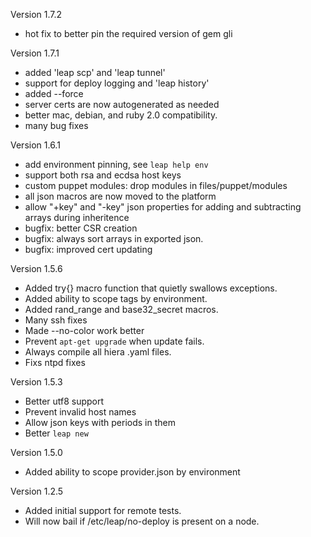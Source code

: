 Version 1.7.2
  - hot fix to better pin the required version of gem gli

Version 1.7.1
  - added 'leap scp' and 'leap tunnel'
  - support for deploy logging and 'leap history'
  - added --force
  - server certs are now autogenerated as needed
  - better mac, debian, and ruby 2.0 compatibility.
  - many bug fixes

Version 1.6.1
  - add environment pinning, see `leap help env`
  - support both rsa and ecdsa host keys
  - custom puppet modules: drop modules in files/puppet/modules
  - all json macros are now moved to the platform
  - allow "+key" and "-key" json properties for adding and subtracting
    arrays during inheritence
  - bugfix: better CSR creation
  - bugfix: always sort arrays in exported json.
  - bugfix: improved cert updating

Version 1.5.6

- Added try{} macro function that quietly swallows exceptions.
- Added ability to scope tags by environment.
- Added rand_range and base32_secret macros.
- Many ssh fixes
- Made --no-color work better
- Prevent `apt-get upgrade` when update fails.
- Always compile all hiera .yaml files.
- Fixs ntpd fixes

Version 1.5.3

- Better utf8 support
- Prevent invalid host names
- Allow json keys with periods in them
- Better `leap new`

Version 1.5.0

- Added ability to scope provider.json by environment

Version 1.2.5

- Added initial support for remote tests.
- Will now bail if /etc/leap/no-deploy is present on a node.
